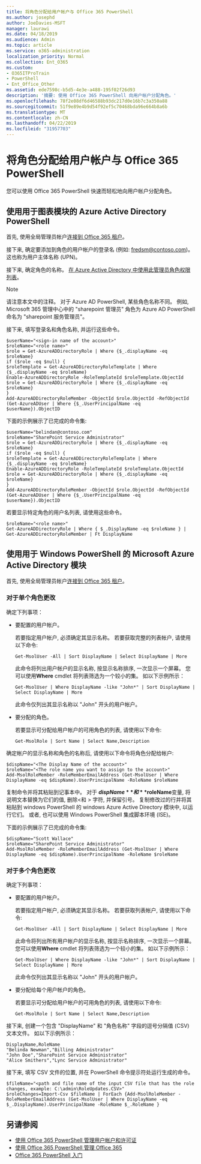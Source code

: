 ```yaml
---
title: 将角色分配给用户帐户与 Office 365 PowerShell
ms.author: josephd
author: JoeDavies-MSFT
manager: laurawi
ms.date: 04/18/2019
ms.audience: Admin
ms.topic: article
ms.service: o365-administration
localization_priority: Normal
ms.collection: Ent_O365
ms.custom:
- O365ITProTrain
- PowerShell
- Ent_Office_Other
ms.assetid: ede7598c-b5d5-4e3e-a488-195f02f26d93
description: '摘要: 使用 Office 365 PowerShell 向用户帐户分配角色。'
ms.openlocfilehash: 78f2e08df6d46588b93dc217d0e16b7c3a350a88
ms.sourcegitcommit: 51f9e89e4b9d54f92ef5c70468bda96e664b8a6b
ms.translationtype: MT
ms.contentlocale: zh-CN
ms.lasthandoff: 04/22/2019
ms.locfileid: "31957703"
---
```

# <a name="assign-roles-to-user-accounts-with-office-365-powershell"></a>将角色分配给用户帐户与 Office 365 PowerShell

您可以使用 Office 365 PowerShell 快速而轻松地向用户帐户分配角色。

## <a name="use-the-azure-active-directory-powershell-for-graph-module"></a>使用用于图表模块的 Azure Active Directory PowerShell

首先, 使用全局管理员帐户[连接到 Office 365 租户](connect-to-office-365-powershell.md#connect-with-the-azure-active-directory-powershell-for-graph-module)。
  
接下来, 确定要添加到角色的用户帐户的登录名 (例如: fredsm@contoso.com)。 这也称为用户主体名称 (UPN)。

接下来, 确定角色的名称。 [在 Azure Active Directory 中使用此管理员角色权限列表](https://docs.microsoft.com/azure/active-directory/users-groups-roles/directory-assign-admin-roles)。

>[!Note]
>请注意本文中的注释。 对于 Azure AD PowerShell, 某些角色名称不同。 例如, Microsoft 365 管理中心中的 "sharepoint 管理员" 角色为 Azure AD PowerShell 命名为 "sharepoint 服务管理员"。
>

接下来, 填写登录名和角色名称, 并运行这些命令。
  
```
$userName="<sign-in name of the account>"
$roleName="<role name>"
$role = Get-AzureADDirectoryRole | Where {$_.displayName -eq $roleName}
if ($role -eq $null) {
$roleTemplate = Get-AzureADDirectoryRoleTemplate | Where {$_.displayName -eq $roleName}
Enable-AzureADDirectoryRole -RoleTemplateId $roleTemplate.ObjectId
$role = Get-AzureADDirectoryRole | Where {$_.displayName -eq $roleName}
}
Add-AzureADDirectoryRoleMember -ObjectId $role.ObjectId -RefObjectId (Get-AzureADUser | Where {$_.UserPrincipalName -eq $userName}).ObjectID
```

下面的示例展示了已完成的命令集:
  
```
$userName="belindan@contoso.com"
$roleName="SharePoint Service Administrator"
$role = Get-AzureADDirectoryRole | Where {$_.displayName -eq $roleName}
if ($role -eq $null) {
$roleTemplate = Get-AzureADDirectoryRoleTemplate | Where {$_.displayName -eq $roleName}
Enable-AzureADDirectoryRole -RoleTemplateId $roleTemplate.ObjectId
$role = Get-AzureADDirectoryRole | Where {$_.displayName -eq $roleName}
}
Add-AzureADDirectoryRoleMember -ObjectId $role.ObjectId -RefObjectId (Get-AzureADUser | Where {$_.UserPrincipalName -eq $userName}).ObjectID
```

若要显示特定角色的用户名列表, 请使用这些命令。

```
$roleName="<role name>"
Get-AzureADDirectoryRole | Where { $_.DisplayName -eq $roleName } | Get-AzureADDirectoryRoleMember | Ft DisplayName
```

## <a name="use-the-microsoft-azure-active-directory-module-for-windows-powershell"></a>使用用于 Windows PowerShell 的 Microsoft Azure Active Directory 模块

首先, 使用全局管理员帐户[连接到 Office 365 租户](connect-to-office-365-powershell.md#connect-with-the-microsoft-azure-active-directory-module-for-windows-powershell)。
  
### <a name="for-a-single-role-change"></a>对于单个角色更改

确定下列事项：
  
- 要配置的用户帐户。
    
    若要指定用户帐户, 必须确定其显示名称。 若要获取完整的列表帐户, 请使用以下命令:
    
  ```
  Get-MsolUser -All | Sort DisplayName | Select DisplayName | More
  ```

    此命令将列出用户帐户的显示名称, 按显示名称排序, 一次显示一个屏幕。 您可以使用**Where** cmdlet 将列表筛选为一个较小的集。 如以下示例所示：
    
  ```
  Get-MsolUser | Where DisplayName -like "John*" | Sort DisplayName | Select DisplayName | More
  ```

    此命令仅列出其显示名称以 "John" 开头的用户帐户。
    
- 要分配的角色。
    
    若要显示可分配给用户帐户的可用角色的列表, 请使用以下命令:
    
  ```
  Get-MsolRole | Sort Name | Select Name,Description
  ```

确定帐户的显示名称和角色的名称后, 请使用以下命令将角色分配给帐户:
  
```
$dispName="<The Display Name of the account>"
$roleName="<The role name you want to assign to the account>"
Add-MsolRoleMember -RoleMemberEmailAddress (Get-MsolUser | Where DisplayName -eq $dispName).UserPrincipalName -RoleName $roleName
```

复制命令并将其粘贴到记事本中。 对于 **$dispName**和 **$roleName**变量, 将说明文本替换为它们的值, 删除\<和 > 字符, 并保留引号。 复制修改过的行并将其粘贴到 windows PowerShell 的 windows Azure Active Directory 模块中, 以运行它们。 或者, 也可以使用 Windows PowerShell 集成脚本环境 (ISE)。
  
下面的示例展示了已完成的命令集:
  
```
$dispName="Scott Wallace"
$roleName="SharePoint Service Administrator"
Add-MsolRoleMember -RoleMemberEmailAddress (Get-MsolUser | Where DisplayName -eq $dispName).UserPrincipalName -RoleName $roleName
```

### <a name="for-multiple-role-changes"></a>对于多个角色更改

确定下列事项：
  
- 要配置的用户帐户。
    
    若要指定用户帐户, 必须确定其显示名称。 若要获取列表帐户, 请使用以下命令:
    
  ```
  Get-MsolUser -All | Sort DisplayName | Select DisplayName | More
  ```

    此命令将列出所有用户帐户的显示名称, 按显示名称排序, 一次显示一个屏幕。 您可以使用**Where** cmdlet 将列表筛选为一个较小的集。 如以下示例所示：
    
  ```
  Get-MsolUser | Where DisplayName -like "John*" | Sort DisplayName | Select DisplayName | More
  ```

    此命令仅列出其显示名称以 "John" 开头的用户帐户。
    
- 要分配给每个用户帐户的角色。
    
    若要显示可分配给用户帐户的可用角色的列表, 请使用以下命令:
    
  ```
  Get-MsolRole | Sort Name | Select Name,Description
  ```

接下来, 创建一个包含 "DisplayName" 和 "角色名称" 字段的逗号分隔值 (CSV) 文本文件。 如以下示例所示：
  
```
DisplayName,RoleName
"Belinda Newman","Billing Administrator"
"John Doe","SharePoint Service Administrator"
"Alice Smithers","Lync Service Administrator"
```

接下来, 填写 CSV 文件的位置, 并在 PowerShell 命令提示符处运行生成的命令。
  
```
$fileName="<path and file name of the input CSV file that has the role changes, example: C:\admin\RoleUpdates.CSV>"
$roleChanges=Import-Csv $fileName | ForEach {Add-MsolRoleMember -RoleMemberEmailAddress (Get-MsolUser | Where DisplayName -eq $_.DisplayName).UserPrincipalName -RoleName $_.RoleName }

```

## <a name="see-also"></a>另请参阅

- [使用 Office 365 PowerShell 管理用户帐户和许可证](manage-user-accounts-and-licenses-with-office-365-powershell.md)
- [使用 Office 365 PowerShell 管理 Office 365](manage-office-365-with-office-365-powershell.md)
- [Office 365 PowerShell 入门](getting-started-with-office-365-powershell.md)
